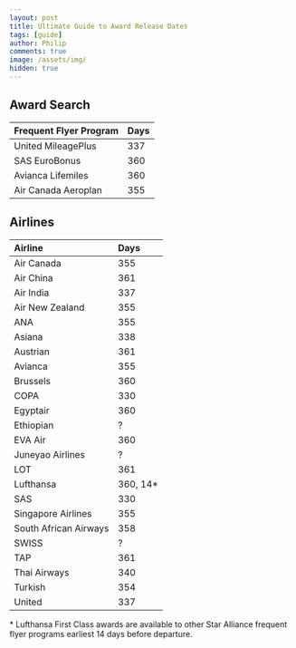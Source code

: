 ```yaml
---
layout: post
title: Ultimate Guide to Award Release Dates
tags: [guide]
author: Philip
comments: true
image: /assets/img/
hidden: true
---
```


## Award Search

| Frequent Flyer Program | Days |
|:------------------------|:------|
| United MileagePlus | 337 |
| SAS EuroBonus | 360 |
| Avianca Lifemiles | 360 |
| Air Canada Aeroplan | 355 |

## Airlines

| Airline               | Days     |
|:-----------------------|:----------|
| Air Canada            | 355      |
| Air China             | 361      |
| Air India             | 337      |
| Air New Zealand       | 355      |
| ANA                   | 355      |
| Asiana                | 338      |
| Austrian              | 361      |
| Avianca               | 355      |
| Brussels              | 360      |
| COPA                  | 330      |
| Egyptair              | 360      |
| Ethiopian             | ?        |
| EVA Air               | 360      |
| Juneyao Airlines      | ?        |
| LOT                   | 361      |
| Lufthansa             | 360, 14* |
| SAS                   | 330      |
| Singapore Airlines    | 355      |
| South African Airways | 358      |
| SWISS                 | ?        |
| TAP                   | 361      |
| Thai Airways          | 340      |
| Turkish               | 354      |
| United                | 337      |

\* Lufthansa First Class awards are available to other Star Alliance frequent flyer programs earliest 14 days before departure.
